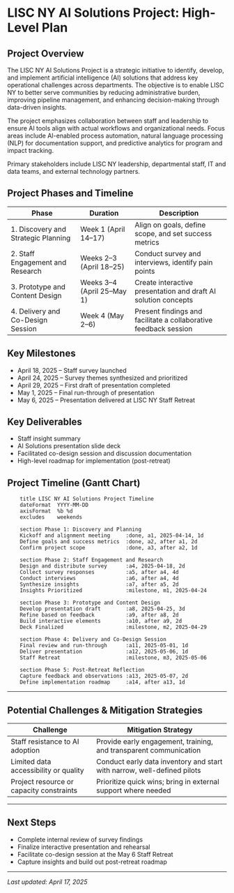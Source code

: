 # LISC NY AI Solutions Project: High-Level Plan

## Project Overview

The LISC NY AI Solutions Project is a strategic initiative to identify, develop, and implement artificial intelligence (AI) solutions that address key operational challenges across departments. The objective is to enable LISC NY to better serve communities by reducing administrative burden, improving pipeline management, and enhancing decision-making through data-driven insights.

The project emphasizes collaboration between staff and leadership to ensure AI tools align with actual workflows and organizational needs. Focus areas include AI-enabled process automation, natural language processing (NLP) for documentation support, and predictive analytics for program and impact tracking.

Primary stakeholders include LISC NY leadership, departmental staff, IT and data teams, and external technology partners.

## Project Phases and Timeline

| Phase                              | Duration                | Description                                                    |
|-----------------------------------|-------------------------|----------------------------------------------------------------|
| 1. Discovery and Strategic Planning | Week 1 (April 14–17)     | Align on goals, define scope, and set success metrics           |
| 2. Staff Engagement and Research    | Weeks 2–3 (April 18–25)  | Conduct survey and interviews, identify pain points             |
| 3. Prototype and Content Design     | Weeks 3–4 (April 25–May 1) | Create interactive presentation and draft AI solution concepts  |
| 4. Delivery and Co-Design Session   | Week 4 (May 2–6)         | Present findings and facilitate a collaborative feedback session |

## Key Milestones

- April 18, 2025 – Staff survey launched  
- April 24, 2025 – Survey themes synthesized and prioritized  
- April 29, 2025 – First draft of presentation completed  
- May 1, 2025 – Final run-through of presentation  
- May 6, 2025 – Presentation delivered at LISC NY Staff Retreat

## Key Deliverables

- Staff insight summary  
- AI Solutions presentation slide deck  
- Facilitated co-design session and discussion documentation  
- High-level roadmap for implementation (post-retreat)


## Project Timeline (Gantt Chart)

```mermaid gantt
    title LISC NY AI Solutions Project Timeline
    dateFormat  YYYY-MM-DD
    axisFormat  %b %d
    excludes    weekends

    section Phase 1: Discovery and Planning
    Kickoff and alignment meeting     :done, a1, 2025-04-14, 1d
    Define goals and success metrics  :done, a2, after a1, 2d
    Confirm project scope             :done, a3, after a2, 1d

    section Phase 2: Staff Engagement and Research
    Design and distribute survey      :a4, 2025-04-18, 2d
    Collect survey responses          :a5, after a4, 4d
    Conduct interviews                :a6, after a4, 4d
    Synthesize insights               :a7, after a5, 2d
    Insights Prioritized              :milestone, m1, 2025-04-24

    section Phase 3: Prototype and Content Design
    Develop presentation draft        :a8, 2025-04-25, 3d
    Refine based on feedback          :a9, after a8, 2d
    Build interactive elements        :a10, after a9, 2d
    Deck Finalized                    :milestone, m2, 2025-04-29

    section Phase 4: Delivery and Co-Design Session
    Final review and run-through      :a11, 2025-05-01, 1d
    Deliver presentation              :a12, 2025-05-06, 1d
    Staff Retreat                     :milestone, m3, 2025-05-06

    section Phase 5: Post-Retreat Reflection
    Capture feedback and observations :a13, 2025-05-07, 2d
    Define implementation roadmap     :a14, after a13, 1d

```

---

## Potential Challenges & Mitigation Strategies

| Challenge                                 | Mitigation Strategy                                                  |
|------------------------------------------|----------------------------------------------------------------------|
| Staff resistance to AI adoption          | Provide early engagement, training, and transparent communication    |
| Limited data accessibility or quality    | Conduct early data inventory and start with narrow, well-defined pilots |
| Project resource or capacity constraints | Prioritize quick wins; bring in external support where needed        |

---

## Next Steps

- Complete internal review of survey findings  
- Finalize interactive presentation and rehearsal  
- Facilitate co-design session at the May 6 Staff Retreat  
- Capture insights and build out post-retreat roadmap  

---

*Last updated: April 17, 2025*
